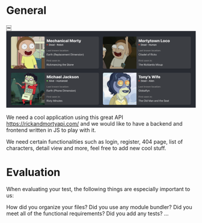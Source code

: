 # General
￼![General](../img/rick-morty.png)

We need a cool application using this great API https://rickandmortyapi.com/ and we would like to have a backend and frontend written in JS to play with it.

We need certain functionalities such as login, register, 404 page, list of characters, detail view and more, feel free to add new cool stuff.

# Evaluation
When evaluating your test, the following things are especially important to us:

How did you organize your files?
Did you use any module bundler?
Did you meet all of the functional requirements?
Did you add any tests?
...
